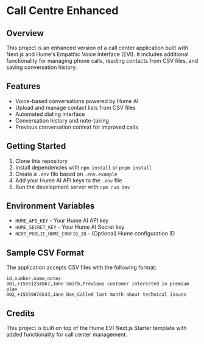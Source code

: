 # Call Centre Enhanced

## Overview

This project is an enhanced version of a call center application built with Next.js and Hume's Empathic Voice Interface (EVI). It includes additional functionality for managing phone calls, reading contacts from CSV files, and saving conversation history.

## Features

- Voice-based conversations powered by Hume AI
- Upload and manage contact lists from CSV files
- Automated dialing interface
- Conversation history and note-taking
- Previous conversation context for improved calls

## Getting Started

1. Clone this repository
2. Install dependencies with `npm install` or `pnpm install`
3. Create a `.env` file based on `.env.example`
4. Add your Hume AI API keys to the `.env` file
5. Run the development server with `npm run dev`

## Environment Variables

- `HUME_API_KEY` - Your Hume AI API key
- `HUME_SECRET_KEY` - Your Hume AI Secret key
- `NEXT_PUBLIC_HUME_CONFIG_ID` - (Optional) Hume configuration ID

## Sample CSV Format

The application accepts CSV files with the following format:

```
id,number,name,notes
001,+15551234567,John Smith,Previous customer interested in premium plan
002,+15559876543,Jane Doe,Called last month about technical issues
```

## Credits

This project is built on top of the Hume EVI Next.js Starter template with added functionality for call center management.

